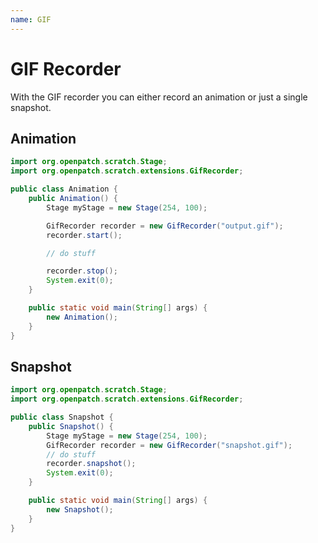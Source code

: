 ```yaml
---
name: GIF
---
```


# GIF Recorder

With the GIF recorder you can either record an animation or just a single snapshot.

## Animation

```java
import org.openpatch.scratch.Stage;
import org.openpatch.scratch.extensions.GifRecorder;

public class Animation {
    public Animation() {
        Stage myStage = new Stage(254, 100);

        GifRecorder recorder = new GifRecorder("output.gif");
        recorder.start();

        // do stuff

        recorder.stop();
        System.exit(0);
    }

    public static void main(String[] args) {
        new Animation();
    }
}
```

## Snapshot

```java
import org.openpatch.scratch.Stage;
import org.openpatch.scratch.extensions.GifRecorder;

public class Snapshot {
    public Snapshot() {
        Stage myStage = new Stage(254, 100);
        GifRecorder recorder = new GifRecorder("snapshot.gif");
        // do stuff
        recorder.snapshot();
        System.exit(0);
    }

    public static void main(String[] args) {
        new Snapshot();
    }
}
```